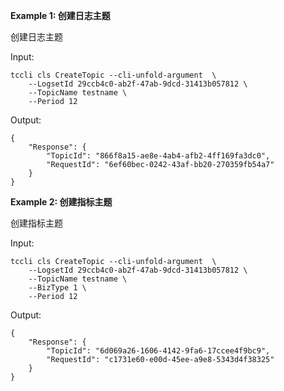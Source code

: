 **Example 1: 创建日志主题**

创建日志主题

Input: 

```
tccli cls CreateTopic --cli-unfold-argument  \
    --LogsetId 29ccb4c0-ab2f-47ab-9dcd-31413b057812 \
    --TopicName testname \
    --Period 12
```

Output: 
```
{
    "Response": {
        "TopicId": "866f8a15-ae8e-4ab4-afb2-4ff169fa3dc0",
        "RequestId": "6ef60bec-0242-43af-bb20-270359fb54a7"
    }
}
```

**Example 2: 创建指标主题**

创建指标主题

Input: 

```
tccli cls CreateTopic --cli-unfold-argument  \
    --LogsetId 29ccb4c0-ab2f-47ab-9dcd-31413b057812 \
    --TopicName testname \
    --BizType 1 \
    --Period 12
```

Output: 
```
{
    "Response": {
        "TopicId": "6d069a26-1606-4142-9fa6-17ccee4f9bc9",
        "RequestId": "c1731e60-e00d-45ee-a9e8-5343d4f38325"
    }
}
```

